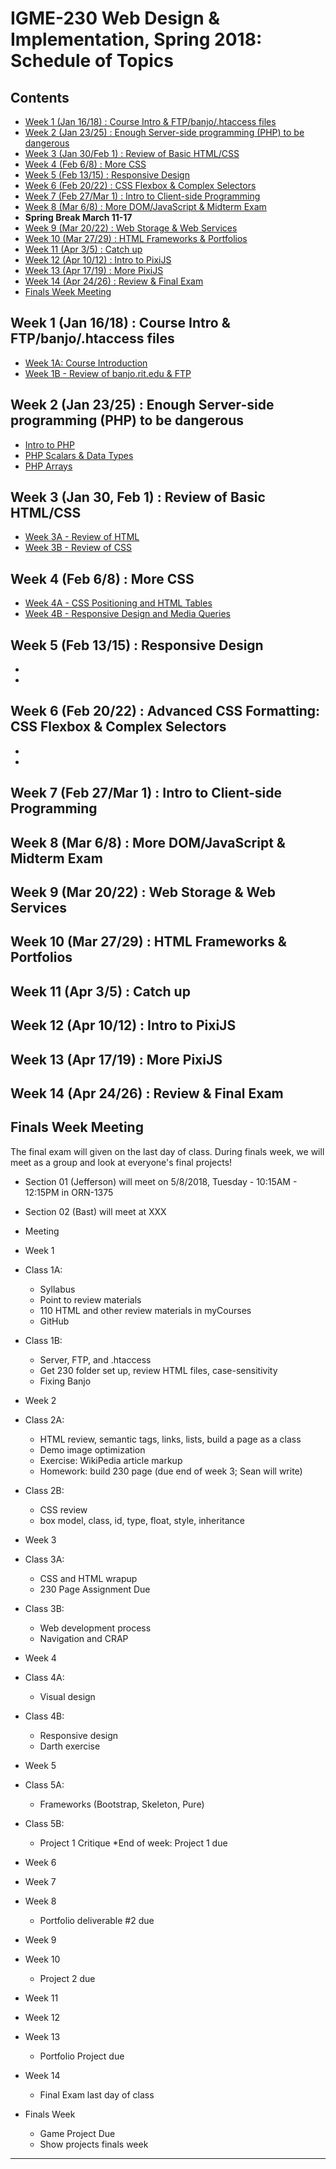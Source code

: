 
# IGME-230 Web Design & Implementation, Spring 2018: Schedule of Topics 

## Contents

- [Week 1 (Jan 16/18) : Course Intro & FTP/banjo/.htaccess files](#week1)
- [Week 2 (Jan 23/25) : Enough Server-side programming (PHP) to be dangerous](#week2)
- [Week 3 (Jan 30/Feb 1) : Review of Basic HTML/CSS](#week3)
- [Week 4 (Feb 6/8) : More CSS](#week4)
- [Week 5 (Feb 13/15) : Responsive Design](#week5)
- [Week 6 (Feb 20/22) : CSS Flexbox & Complex Selectors](#week6)
- [Week 7 (Feb 27/Mar 1) : Intro to Client-side Programming](#week7)
- [Week 8 (Mar 6/8) : More DOM/JavaScript & Midterm Exam](#week8)
- **Spring Break March 11-17**
- [Week 9 (Mar 20/22) : Web Storage & Web Services](#week9)
- [Week 10 (Mar 27/29) : HTML Frameworks & Portfolios](#week10)
- [Week 11 (Apr 3/5) : Catch up](#week11)
- [Week 12 (Apr 10/12) : Intro to PixiJS](#week12)
- [Week 13 (Apr 17/19) : More PixiJS](#week13)
- [Week 14 (Apr 24/26) : Review & Final Exam](#week14)
- [Finals Week Meeting](#finalsweek)


## <a id="week1">Week 1 (Jan 16/18) : Course Intro & FTP/banjo/.htaccess files
  
  - [Week 1A: Course Introduction](weekly/Week-01A-notes.md)
  - [Week 1B - Review of banjo.rit.edu & FTP](weekly/Week-01B-notes.md)
  
## <a id="week2">Week 2 (Jan 23/25) : Enough Server-side programming (PHP) to be dangerous
  
  - [Intro to PHP](notes/php-1.md)
  - [PHP Scalars & Data Types](notes/php-2.md)
  - [PHP Arrays](notes/php-3.md)
  
  
## <a id="week3">Week 3 (Jan 30, Feb 1) : Review of Basic HTML/CSS
  
  - [Week 3A - Review of HTML](weekly/Week-03A-notes.md)
  - [Week 3B - Review of CSS](weekly/Week-03B-notes.md)
  
## <a id="week4">Week 4 (Feb 6/8) : More CSS
  
  - [Week 4A - CSS Positioning and HTML Tables](weekly/Week-04A-notes.md)
  - [Week 4B - Responsive Design and Media Queries](weekly/Week-04B-notes.md)
  
## <a id="week5">Week 5 (Feb 13/15) : Responsive Design
  
  - []()
  - []()
  
## <a id="week6">Week 6 (Feb 20/22) : Advanced CSS Formatting: CSS Flexbox & Complex Selectors
  
  - []()
  - []()
  
## <a id="week7">Week 7 (Feb 27/Mar 1) : Intro to Client-side Programming
  
## <a id="week8">Week 8 (Mar 6/8) : More DOM/JavaScript & Midterm Exam
  
## <a id="week9">Week 9 (Mar 20/22) :  Web Storage & Web Services
  
## <a id="week10">Week 10 (Mar 27/29) : HTML Frameworks & Portfolios
  
## <a id="week11">Week 11 (Apr 3/5) : Catch up
  
## <a id="week12">Week 12 (Apr 10/12) : Intro to PixiJS
  
## <a id="week13">Week 13 (Apr 17/19) : More PixiJS
  
## <a id="week14">Week 14 (Apr 24/26) : Review & Final Exam
  
## <a id="finalsweek">Finals Week Meeting
The final exam will given on the last day of class. During finals week, we will meet as a group and look at everyone's final projects! 
- Section 01 (Jefferson) will meet on 5/8/2018, Tuesday - 10:15AM - 12:15PM in ORN-1375
- Section 02 (Bast) will meet at XXX


- Meeting 
* Week 1
* Class 1A:
   * Syllabus
   * Point to review materials
   * 110 HTML and other review materials in myCourses
   * GitHub
* Class 1B:
   - Server, FTP, and .htaccess
   - Get 230 folder set up, review HTML files, case-sensitivity
   - Fixing Banjo

* Week 2
* Class 2A:
   - HTML review, semantic tags, links, lists, build a page as a class
   - Demo image optimization
   - Exercise: WikiPedia article markup
   - Homework: build 230 page (due end of week 3; Sean will write)
* Class 2B:
   - CSS review
   - box model, class, id, type, float, style, inheritance

* Week 3
* Class 3A:
   - CSS and HTML wrapup
   - 230 Page Assignment Due
* Class 3B:
   - Web development process
   - Navigation and CRAP
 
* Week 4
* Class 4A:
   - Visual design
* Class 4B:
   - Responsive design
   - Darth exercise
  
* Week 5
* Class 5A:
   - Frameworks (Bootstrap, Skeleton, Pure)
* Class 5B:
   - Project 1 Critique
*End of week: Project 1 due
  
* Week 6
* Week 7
* Week 8
  * Portfolio deliverable #2 due
* Week 9
* Week 10
  * Project 2 due
* Week 11
* Week 12
* Week 13
  * Portfolio Project due
* Week 14
  * Final Exam last day of class
* Finals Week
  * Game Project Due
  * Show projects finals week
 
----------------------------------------
